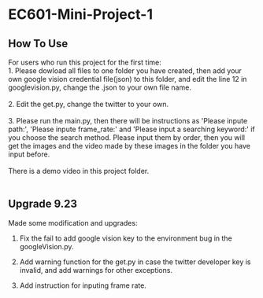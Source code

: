 # EC601-Mini-Project-1

How To Use
---
For users who run this project for the first time:<br>1. Please dowload all files to one folder you have created, then add your own google vision credential file(json) to this folder, and edit the line 12 in googlevision.py, change the .json to your own file name.<br><br>2. Edit the get.py, change the twitter to your own.<br><br>3. Please run the main.py, then there will be instructions as 'Please inpute path:', 'Please inpute frame_rate:' and 'Please input a searching keyword:' if you choose the search method. Please input them by order, then you will get the images and the video made by these images in the folder you have input before.<br><br>There is a demo video in this project folder.<br><br>

Upgrade 9.23
---
Made some modification and upgrades:  
1. Fix the fail to add google vision key to the environment bug in the googleVision.py.  

2. Add warning function for the get.py in case the twitter developer key is invalid, and add warnings for other exceptions.  

3. Add instruction for inputing frame rate.
